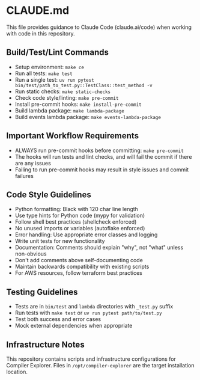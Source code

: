 # CLAUDE.md

This file provides guidance to Claude Code (claude.ai/code) when working with code in this repository.

## Build/Test/Lint Commands

- Setup environment: `make ce`
- Run all tests: `make test`
- Run a single test: `uv run pytest bin/test/path_to_test.py::TestClass::test_method -v`
- Run static checks: `make static-checks`
- Check code style/linting: `make pre-commit`
- Install pre-commit hooks: `make install-pre-commit`
- Build lambda package: `make lambda-package`
- Build events lambda package: `make events-lambda-package`

## Important Workflow Requirements

- ALWAYS run pre-commit hooks before committing: `make pre-commit`
- The hooks will run tests and lint checks, and will fail the commit if there are any issues
- Failing to run pre-commit hooks may result in style issues and commit failures

## Code Style Guidelines

- Python formatting: Black with 120 char line length
- Use type hints for Python code (mypy for validation)
- Follow shell best practices (shellcheck enforced)
- No unused imports or variables (autoflake enforced)
- Error handling: Use appropriate error classes and logging
- Write unit tests for new functionality
- Documentation: Comments should explain "why", not "what" unless non-obvious
- Don't add comments above self-documenting code
- Maintain backwards compatibility with existing scripts
- For AWS resources, follow terraform best practices

## Testing Guidelines

- Tests are in `bin/test` and `lambda` directories with `_test.py` suffix
- Run tests with `make test` or `uv run pytest path/to/test.py`
- Test both success and error cases
- Mock external dependencies when appropriate

## Infrastructure Notes

This repository contains scripts and infrastructure configurations for Compiler Explorer.
Files in `/opt/compiler-explorer` are the target installation location.
